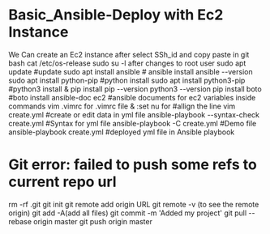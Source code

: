 # Basic_Ansible-Deploy with Ec2 Instance
  
  We Can create an Ec2 instance after select SSh_id and copy paste in git bash 
  cat /etc/os-release
  sudo su -l after changes to root user
  sudo apt update #update 
  sudo apt install ansible # ansible install
  ansible  --version
  sudo apt install python-pip  #python install
  sudo apt install python3-pip #python3 install & pip install
  pip --version
  python3 --version
  pip install boto #boto install
  ansible-doc ec2 #ansible documents for ec2 variables inside commands
  vim .vimrc for .vimrc file  & :set nu for #allign the line 
  vim create.yml #create or edit data in yml file
  ansible-playbook --syntax-check create.yml #Syntax for yml file
  ansible-playbook -C create.yml #Demo file
  ansible-playbook  create.yml #deployed yml file in Ansible playbook
  

# Git error: failed to push some refs to  current repo url
rm -rf .git
git init
git remote add origin URL
git remote -v (to see the remote origin)
git add -A(add all files)
git commit -m 'Added my project'
git pull --rebase origin master
git push  origin master
